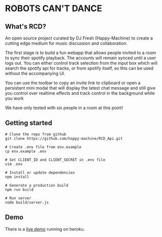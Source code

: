 # ROBOTS CAN'T DANCE

## What's RCD?

An open source project curated by DJ Fresh (Happy-Machine) to create a cutting edge medium for music discussion and collaboration.

The first stage is to build a fun webapp that allows people invited to a room to sync their spotify playback. The accounts will remain synced until a user logs out. You can either control track selection from the input box which will search the spotify api for tracks, or from spotify itself, so this can be used without the accompanying UI.

You can use the toolbar to copy an invite link to clipboard or open a persistant mini modal that will display the latest chat message and still give you control over realtime effects and track control in the background while you work

We have only tested with six people in a room at this point!

## Getting started

```shell
# Clone the repo from github
git clone https://github.com/happy-machine/RCD_Api.git

# Create .env file from env.example
cp env.example .env

# Set CLIENT_ID and CLIENT_SECRET in .env file
vim .env

# Install or update dependencies
npm install

# Generate a production build
npm run build

# Run server
node build/server.js
```

## Demo

There is a [live demo](https://robots-cant-dance.herokuapp.com/) running on heroku.
